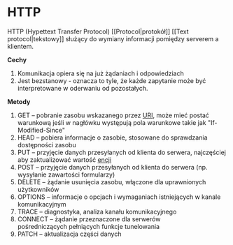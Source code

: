 # HTTP
HTTP (Hypettext Transfer Protocol) [[Protocol|protokół]] [[Text protocol|tekstowy]] służący do wymiany informacji pomiędzy serverem a klientem. 

**Cechy**
1. Komunikacja opiera się na już żądaniach i odpowiedziach
2. Jest bezstanowy - oznacza to tyle, że każde zapytanie może być interpretowane w oderwaniu od pozostałych.

**Metody**
1.  GET – pobranie zasobu wskazanego przez [URI](https://pl.wikipedia.org/wiki/Uniform_Resource_Identifier "Uniform Resource Identifier"), może mieć postać warunkową jeśli w nagłówku występują pola warunkowe takie jak "If-Modified-Since"
2.  HEAD – pobiera informacje o zasobie, stosowane do sprawdzania dostępności zasobu
3.  PUT – przyjęcie danych przesyłanych od klienta do serwera, najczęściej aby zaktualizować wartość [encji](https://pl.wikipedia.org/wiki/Encja_(bazy_danych) "Encja (bazy danych)")
4.  POST – przyjęcie danych przesyłanych od klienta do serwera (np. wysyłanie zawartości formularzy)
5.  DELETE – żądanie usunięcia zasobu, włączone dla uprawnionych użytkowników
6.  OPTIONS – informacje o opcjach i wymaganiach istniejących w kanale komunikacyjnym
7.  TRACE – diagnostyka, analiza kanału komunikacyjnego
8.  CONNECT – żądanie przeznaczone dla serwerów pośredniczących pełniących funkcje tunelowania
9.  PATCH – aktualizacja części danych
